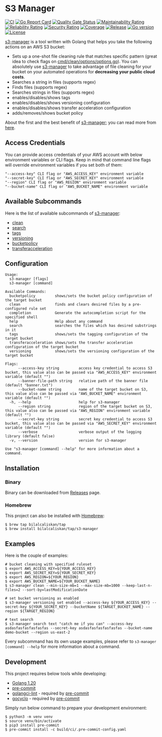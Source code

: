 # S3 Manager
[![CI](https://github.com/bilalcaliskan/s3-manager/workflows/CI/badge.svg?event=push)](https://github.com/bilalcaliskan/s3-manager/actions?query=workflow%3ACI)
[![Go Report Card](https://goreportcard.com/badge/github.com/bilalcaliskan/s3-manager)](https://goreportcard.com/report/github.com/bilalcaliskan/s3-manager)
[![Quality Gate Status](https://sonarcloud.io/api/project_badges/measure?project=bilalcaliskan_s3-manager&metric=alert_status)](https://sonarcloud.io/summary/new_code?id=bilalcaliskan_s3-manager)
[![Maintainability Rating](https://sonarcloud.io/api/project_badges/measure?project=bilalcaliskan_s3-manager&metric=sqale_rating)](https://sonarcloud.io/summary/new_code?id=bilalcaliskan_s3-manager)
[![Reliability Rating](https://sonarcloud.io/api/project_badges/measure?project=bilalcaliskan_s3-manager&metric=reliability_rating)](https://sonarcloud.io/summary/new_code?id=bilalcaliskan_s3-manager)
[![Security Rating](https://sonarcloud.io/api/project_badges/measure?project=bilalcaliskan_s3-manager&metric=security_rating)](https://sonarcloud.io/summary/new_code?id=bilalcaliskan_s3-manager)
[![Coverage](https://sonarcloud.io/api/project_badges/measure?project=bilalcaliskan_s3-manager&metric=coverage)](https://sonarcloud.io/summary/new_code?id=bilalcaliskan_s3-manager)
[![Release](https://img.shields.io/github/release/bilalcaliskan/s3-manager.svg)](https://github.com/bilalcaliskan/s3-manager/releases/latest)
[![Go version](https://img.shields.io/github/go-mod/go-version/bilalcaliskan/s3-manager)](https://github.com/bilalcaliskan/s3-manager)
[![License](https://img.shields.io/badge/License-Apache%202.0-blue.svg)](https://opensource.org/licenses/Apache-2.0)

[s3-manager](https://github.com/bilalcaliskan/s3-manager) is a tool written with Golang that helps you take the following actions on an AWS S3 bucket:
- Sets up a one-shot file cleaning rule that matches specific pattern (great idea to check flags on [cmd/clean/options/options.go](cmd/clean/options/options.go)).
  You can absolutely use [s3-manager](https://github.com/bilalcaliskan/s3-manager) to take advantage of file cleaning for your bucket on your automated operations for **decreasing your public cloud costs**.
- Searches a string in files (supports regex)
- Finds files (supports regex)
- Searches strings in files (supports regex)
- enables/disables/shows tags
- enables/disables/shows versioning configuration
- enables/disables/shows transfer acceleration configuration
- adds/removes/shows bucket policy

About the first and the best benefit of [s3-manager](https://github.com/bilalcaliskan/s3-manager); you can read more from [here](https://aws.amazon.com/s3/pricing/).

## Access Credentials

You can provide access credentials of your AWS account with below environment variables or CLI flags. Keep in mind that command line flags
will override environment variables if you set both of them:
```
"--access-key" CLI flag or "AWS_ACCESS_KEY" environment variable
"--secret-key" CLI flag or "AWS_SECRET_KEY" environment variable
"--region" CLI flag or "AWS_REGION" environment variable
"--bucket-name" CLI flag or "AWS_BUCKET_NAME" environment variable
```

## Available Subcommands
Here is the list of available subcommands of [s3-manager](https://github.com/bilalcaliskan/s3-manager):

- [clean](cmd/clean)
- [search](cmd/search)
- [tags](cmd/tags)
- [versioning](cmd/versioning)
- [bucketpolicy](cmd/bucketpolicy)
- [transferacceleration](cmd/transferacceleration)

## Configuration
```
Usage:
  s3-manager [flags]
  s3-manager [command]

Available Commands:
  bucketpolicy         shows/sets the bucket policy configuration of the target bucket
  clean                finds and clears desired files by a pre-configured rule set
  completion           Generate the autocompletion script for the specified shell
  help                 Help about any command
  search               searches the files which has desired substrings in it
  tags                 shows/sets the tagging configuration of the target bucket
  transferacceleration shows/sets the transfer acceleration configuration of the target bucket
  versioning           shows/sets the versioning configuration of the target bucket

Flags:
      --access-key string         access key credential to access S3 bucket, this value also can be passed via "AWS_ACCESS_KEY" environment variable (default "")
      --banner-file-path string   relative path of the banner file (default "banner.txt")
      --bucket-name string        name of the target bucket on S3, this value also can be passed via "AWS_BUCKET_NAME" environment variable (default "")
  -h, --help                      help for s3-manager
      --region string             region of the target bucket on S3, this value also can be passed via "AWS_REGION" environment variable (default "")
      --secret-key string         secret key credential to access S3 bucket, this value also can be passed via "AWS_SECRET_KEY" environment variable (default "")
      --verbose                   verbose output of the logging library (default false)
  -v, --version                   version for s3-manager

Use "s3-manager [command] --help" for more information about a command.
```

## Installation
### Binary
Binary can be downloaded from [Releases](https://github.com/bilalcaliskan/s3-manager/releases) page.

### Homebrew
This project can also be installed with [Homebrew](https://brew.sh/):
```shell
$ brew tap bilalcaliskan/tap
$ brew install bilalcaliskan/tap/s3-manager
```

## Examples
Here is the couple of examples:
```shell
# bucket cleaning with specified ruleset
$ export AWS_ACCESS_KEY=${YOUR_ACCESS_KEY}
$ export AWS_SECRET_KEY=${YOUR_SECRET_KEY}
$ export AWS_REGION=${YOUR_REGION}
$ export AWS_BUCKET_NAME=${YOUR_BUCKET_NAME}
$ s3-manager clean --min-size-mb=1 --max-size-mb=1000 --keep-last-n-files=2 --sort-by=lastModificationDate

# set bucket versioning as enabled
$ s3-manager versioning set enabled --access-key ${YOUR_ACCESS_KEY} --secret-key ${YOUR_SECRET_KEY} --bucketName ${TARGET_BUCKET_NAME} --region ${TARGET_REGION}

# text search
$ s3-manager search text "catch me if you can" --access-key asdasfasfasfasfasfas --secret-key asdasfasfasfasfasfas --bucket-name demo-bucket --region us-east-2
```

Every subcommand has its own usage examples, please refer to `s3-manager [command] --help` for more information about a command.

## Development
This project requires below tools while developing:
- [Golang 1.20](https://golang.org/doc/go1.20)
- [pre-commit](https://pre-commit.com/)
- [golangci-lint](https://golangci-lint.run/usage/install/) - required by [pre-commit](https://pre-commit.com/)
- [gocyclo](https://github.com/fzipp/gocyclo) - required by [pre-commit](https://pre-commit.com/)

Simply run below command to prepare your development environment:
```shell
$ python3 -m venv venv
$ source venv/bin/activate
$ pip3 install pre-commit
$ pre-commit install -c build/ci/.pre-commit-config.yaml
```
